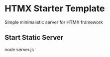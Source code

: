 # HTMX Starter Template

Simple minimalistic server for HTMX framework

## Start Static Server
node server.js